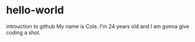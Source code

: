 # hello-world
introuction to github
My name is Cole. I'm 24 years old and I am gonna give coding a shot.
